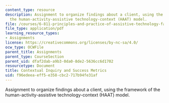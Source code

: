 ```yaml
---
content_type: resource
description: Assignment to organize findings about a client, using the framework of
  the human-activity-assistive technology-context (HAAT) model.
file: /courses/6-811-principles-and-practice-of-assistive-technology-fall-2014/f96edeeaeff5e358cbc2717b94fe31af_MIT6_811F14_CntextulInqry.pdf
file_type: application/pdf
learning_resource_types:
- Assignments
license: https://creativecommons.org/licenses/by-nc-sa/4.0/
ocw_type: OCWFile
parent_title: Assignments
parent_type: CourseSection
parent_uid: dfaf2dab-a9b3-0da0-8de2-5636cc6d1702
resourcetype: Document
title: Contextual Inquiry and Success Metrics
uid: f96edeea-eff5-e358-cbc2-717b94fe31af
---
```

Assignment to organize findings about a client, using the framework of the human-activity-assistive technology-context (HAAT) model.